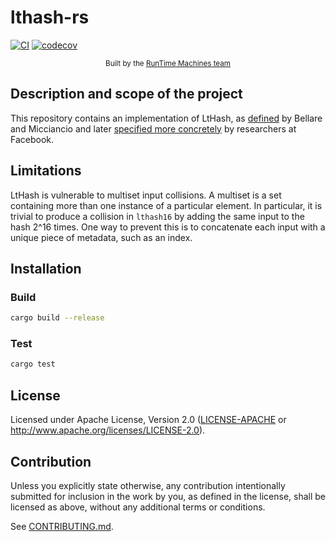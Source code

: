 # lthash-rs

[![CI](https://github.com/runtime-machines/lthash-rs/workflows/CI/badge.svg)](https://github.com/runtime-machines/lthash-rs/actions)
[![codecov](https://codecov.io/github/runtime-machines/lthash-rs/branch/main/graph/badge.svg?token=ROR5OUTHJ5)](https://codecov.io/github/runtime-machines/lthash-rs)

<div align="center">
  <small>Built by the <a href="https://runtimemachines.io">RunTime Machines team</a></small>
</div>

## Description and scope of the project

This repository contains an implementation of LtHash, as
[defined](https://cseweb.ucsd.edu/~daniele/papers/IncHash.pdf) by
Bellare and Micciancio and later [specified more concretely](https://eprint.iacr.org/2019/227.pdf) by researchers at Facebook.

## Limitations

LtHash is vulnerable to multiset input collisions. A multiset is a
set containing more than one instance of a particular element. In particular, it is trivial to produce a collision in `lthash16` by adding the same input to the hash 2^16 times. One way to prevent this is to concatenate each input with a unique piece of metadata, such as an index.

## Installation

### Build

```sh
cargo build --release
```

### Test

```sh
cargo test
```

## License

Licensed under Apache License, Version 2.0 ([LICENSE-APACHE](LICENSE-APACHE) or <http://www.apache.org/licenses/LICENSE-2.0>).

## Contribution

Unless you explicitly state otherwise, any contribution intentionally submitted
for inclusion in the work by you, as defined in the license, shall be
licensed as above, without any additional terms or conditions.

See [CONTRIBUTING.md](CONTRIBUTING.md).
